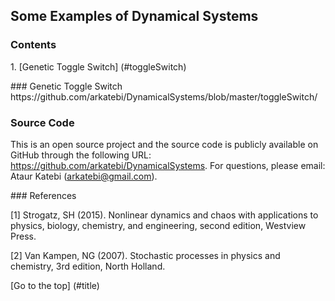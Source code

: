 ## Some Examples of Dynamical Systems

### Contents
1\. [Genetic Toggle Switch] (#toggleSwitch)


<a name="toggleSwitch">
### Genetic Toggle Switch 
https://github.com/arkatebi/DynamicalSystems/blob/master/toggleSwitch/

### Source Code
This is an open source project and the source code is publicly available on 
GitHub through the following URL: https://github.com/arkatebi/DynamicalSystems.
For questions, please email: Ataur Katebi (arkatebi@gmail.com).

<a name="refSet" />
### References 

[1] Strogatz, SH (2015). Nonlinear dynamics and chaos with applications to 
    physics, biology, chemistry, and engineering, second edition, Westview 
    Press.

[2] Van Kampen, NG (2007). Stochastic processes in physics and chemistry, 
    3rd edition, North Holland.

[Go to the top] (#title)
